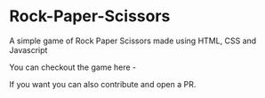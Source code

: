 # Rock-Paper-Scissors

A simple game of Rock Paper Scissors made using HTML, CSS and Javascript

You can checkout the game here - <a href="https://rock-paper-scissors-red-xi.vercel.app/" target="_blank"></a>

If you want you can also contribute and open a PR.
